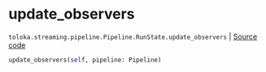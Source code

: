 # update_observers
`toloka.streaming.pipeline.Pipeline.RunState.update_observers` | [Source code](https://github.com/Toloka/toloka-kit/blob/v1.2.3/src/streaming/pipeline.py#L273)

```python
update_observers(self, pipeline: Pipeline)
```

